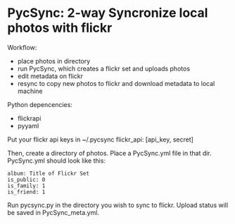 PycSync: 2-way Syncronize local photos with flickr
==================================================

Workflow:

- place photos in directory
- run PycSync, which creates a flickr set and uploads photos
- edit metadata on flickr
- resync to copy new photos to flickr and download metadata to local machine

Python depencencies:

- flickrapi
- pyyaml

Put your flickr api keys in ~/.pycsync
 flickr_api: [api_key, secret]

Then, create a directory of photos. Place a PycSync.yml file in that dir.
PycSync.yml should look like this:

    album: Title of Flickr Set
    is_public: 0
    is_family: 1
    is_friend: 1

Run pycsync.py in the directory you wish to sync to flickr.
Upload status will be saved in PycSync_meta.yml.
